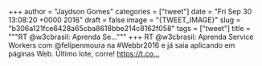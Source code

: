 
+++
author = "Jaydson Gomes"
categories = ["tweet"]
date = "Fri Sep 30 13:08:20 +0000 2016"
draft = false
image = "{TWEET_IMAGE}"
slug = "b306a121fce6428a65cba8618bbe214c8162f058"
tags = ["tweet"]
title = """RT @w3cbrasil: Aprenda Se..."""
+++
RT @w3cbrasil: Aprenda Service Workers com @felipenmoura na #Webbr2016 e já saia aplicando em páginas Web. Último lote, corre! https://t.co…
